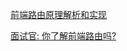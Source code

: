 [前端路由原理解析和实现](https://juejin.im/post/5cd8d609e51d456e7b372155?utm_medium=fe&utm_source=weixinqun)

[面试官: 你了解前端路由吗?](https://juejin.im/post/5ac61da66fb9a028c71eae1b)